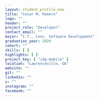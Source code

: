 ```yaml
---
layout: student_profile_new
title: "Cesar M. Romero"
logo: ""
header: ""
project_role: "Developer"
contact_email: ""
major: "I.T., Conc. Software Development"
graduation_year: 2020
cohort: ""
skills: [ ]
highlights: [ ]
project_key: [ "idg-mobile" ]
location: "Lawrenceville, GA"
website: ""
git: ""
linkedin: ""
x: ""
instagram: ""
facebook: ""
---
```

